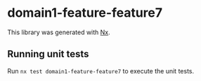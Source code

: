 # domain1-feature-feature7

This library was generated with [Nx](https://nx.dev).

## Running unit tests

Run `nx test domain1-feature-feature7` to execute the unit tests.
